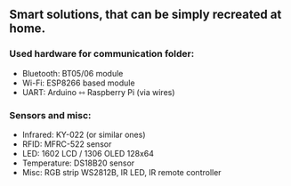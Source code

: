 ## Smart solutions, that  can be simply recreated at home.

### Used hardware for  communication folder:
 - Bluetooth: BT05/06 module 
 - Wi-Fi: ESP8266 based module 
 - UART:  Arduino ⇿ Raspberry Pi (via wires)

### Sensors and misc:
 - Infrared: KY-022 (or similar ones)
 - RFID: MFRC-522 sensor 
 - LED: 1602 LCD / 1306 OLED 128x64 
 - Temperature: DS18B20 sensor
 - Misc: RGB strip WS2812B, IR LED, IR remote controller
